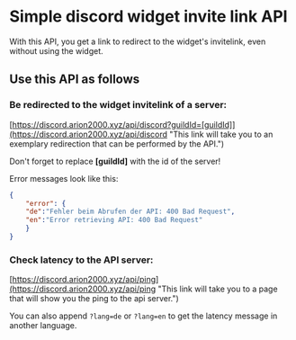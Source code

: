 # Simple discord widget invite link API

With this API, you get a link to redirect to the widget's invitelink, even without using the widget.

## Use this API as follows

### Be redirected to the widget invitelink of a server:

[https://discord.arion2000.xyz/api/discord?guildId=[guildId]](https://discord.arion2000.xyz/api/discord "This link will take you to an exemplary redirection that can be performed by the API.")

Don't forget to replace **[guildId]** with the id of the server!

Error messages look like this:

```json
{
    "error": {
    "de":"Fehler beim Abrufen der API: 400 Bad Request",
    "en":"Error retrieving API: 400 Bad Request"
    }
}
```

### Check latency to the API server:

[https://discord.arion2000.xyz/api/ping](https://discord.arion2000.xyz/api/ping "This link will take you to a page that will show you the ping to the api server.")

You can also append `?lang=de` or `?lang=en` to get the latency message in another language.
